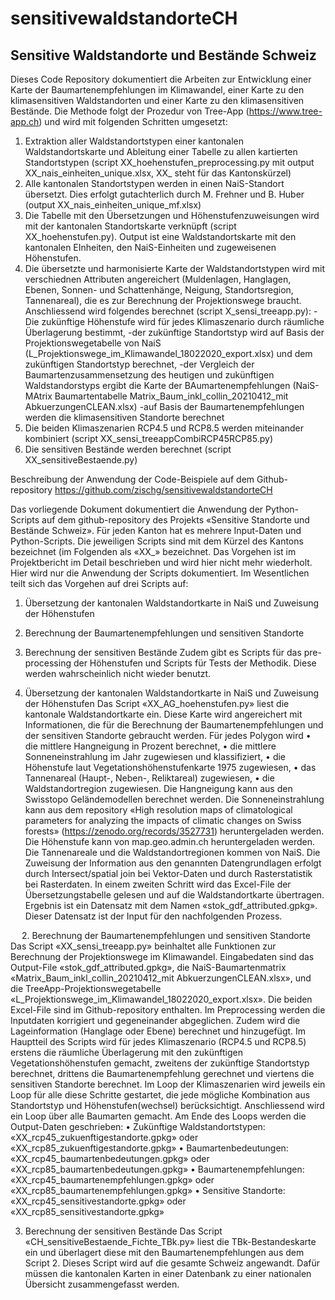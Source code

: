 # sensitivewaldstandorteCH
## **Sensitive Waldstandorte und Bestände Schweiz**

Dieses Code Repository dokumentiert die Arbeiten zur Entwicklung einer Karte der Baumartenempfehlungen im Klimawandel, einer Karte zu den klimasensitiven Waldstandorten und einer Karte zu den klimasensitiven Bestände.
Die Methode folgt der Prozedur von Tree-App (https://www.tree-app.ch) und wird mit folgenden Schritten umgesetzt:

1. Extraktion aller Waldstandortstypen einer kantonalen Waldstandortskarte und Ableitung einer Tabelle zu allen kartierten Standortstypen (script XX_hoehenstufen_preprocessing.py mit output XX_nais_einheiten_unique.xlsx, XX_ steht für das Kantonskürzel)
2. Alle kantonalen Standortstypen werden in einen NaiS-Standort übersetzt. Dies erfolgt gutachterlich durch M. Frehner und B. Huber (output XX_nais_einheiten_unique_mf.xlsx)
3. Die Tabelle mit den Übersetzungen und Höhenstufenzuweisungen wird mit der kantonalen Standortskarte verknüpft (script XX_hoehenstufen.py). Output ist eine Waldstandortskarte mit den kantonalen EInheiten, den NaiS-Einheiten und zugeweisenen Höhenstufen.
4. Die übersetzte und harmonisierte Karte der Waldstandortstypen wird mit verschiednen Attributen angereichert (Muldenlagen, Hanglagen, Ebenen, Sonnen- und Schattenhänge, Neigung, Standortsregion, Tannenareal), die es zur Berechnung der Projektionswege braucht. Anschliessend wird folgendes berechnet (script X_sensi_treeapp.py):
  -Die zukünftige Höhenstufe wird für jedes Klimaszenario durch räumliche Überlagerung bestimmt,
  -der zukünftige Standortstyp wird auf Basis der Projektionswegetabelle von NaiS (L_Projektionswege_im_Klimawandel_18022020_export.xlsx) und dem zukünftigen Standortstyp berechnet,
  -der Vergleich der Baumartenzusammensetzung des heutigen und zukünftigen Waldstandorstyps ergibt die Karte der BAumartenempfehlungen (NaiS-MAtrix Baumartentabelle Matrix_Baum_inkl_collin_20210412_mit AbkuerzungenCLEAN.xlsx)
  -auf Basis der Baumartenempfehlungen werden die klimasensitiven Standorte berechnet
5. Die beiden Klimaszenarien RCP4.5 und RCP8.5 werden miteinander kombiniert (script XX_sensi_treeappCombiRCP45RCP85.py)
6. Die sensitiven Bestände werden berechnet (script XX_sensitiveBestaende.py)


Beschreibung der Anwendung der Code-Beispiele auf dem Github-repository https://github.com/zischg/sensitivewaldstandorteCH

Das vorliegende Dokument dokumentiert die Anwendung der Python-Scripts auf dem github-repository des Projekts «Sensitive Standorte und Bestände Schweiz». Für jeden Kanton hat es mehrere Input-Daten und Python-Scripts. Die jeweiligen Scripts sind mit dem Kürzel des Kantons bezeichnet (im Folgenden als «XX_» bezeichnet. 
Das Vorgehen ist im Projektbericht im Detail beschrieben und wird hier nicht mehr wiederholt. Hier wird nur die Anwendung der Scripts dokumentiert. Im Wesentlichen teilt sich das Vorgehen auf drei Scripts auf:
1.	Übersetzung der kantonalen Waldstandortkarte in NaiS und Zuweisung der Höhenstufen
2.	Berechnung der Baumartenempfehlungen und sensitiven Standorte
3.	Berechnung der sensitiven Bestände
Zudem gibt es Scripts für das pre-processing der Höhenstufen und Scripts für Tests der Methodik. Diese werden wahrscheinlich nicht wieder benutzt.

1.	Übersetzung der kantonalen Waldstandortkarte in NaiS und Zuweisung der Höhenstufen
Das Script «XX_AG_hoehenstufen.py» liest die kantonale Waldstandortkarte ein. Diese Karte wird angereichert mit Informationen, die für die Berechnung der Baumartenempfehlungen und der sensitiven Standorte gebraucht werden. Für jedes Polygon wird 
•	die mittlere Hangneigung in Prozent berechnet,
•	die mittlere Sonneneinstrahlung im Jahr zugewiesen und klassifiziert,
•	die Höhenstufe laut Vegetationshöhenstufenkarte 1975 zugewiesen, 
•	das Tannenareal (Haupt-, Neben-, Reliktareal) zugewiesen,
•	die Waldstandortregion zugewiesen.
Die Hangneigung kann aus den Swisstopo Geländemodellen berechnet werden. Die Sonneneinstrahlung kann aus dem repository «High resolution maps of climatological parameters for analyzing the impacts of climatic changes on Swiss forests» (https://zenodo.org/records/3527731) heruntergeladen werden. Die Höhenstufe kann von map.geo.admin.ch heruntergeladen werden. Die Tannenareale und die Waldstandortregionen kommen von NaiS.
Die Zuweisung der Information aus den genannten Datengrundlagen erfolgt durch Intersect/spatial join bei Vektor-Daten und durch Rasterstatistik bei Rasterdaten. 
In einem zweiten Schritt wird das Excel-File der Übersetzungstabelle gelesen und auf die Waldstandortkarte übertragen. Ergebnis ist ein Datensatz mit dem Namen «stok_gdf_attributed.gpkg». Dieser Datensatz ist der Input für den nachfolgenden Prozess.

 
2.	Berechnung der Baumartenempfehlungen und sensitiven Standorte
Das Script «XX_sensi_treeapp.py» beinhaltet alle Funktionen zur Berechnung der Projektionswege im Klimawandel. Eingabedaten sind das Output-File «stok_gdf_attributed.gpkg», die NaiS-Baumartenmatrix «Matrix_Baum_inkl_collin_20210412_mit AbkuerzungenCLEAN.xlsx», und die TreeApp-Projektionswegetabelle «L_Projektionswege_im_Klimawandel_18022020_export.xlsx». Die beiden Excel-File sind im Github-repository enthalten.
Im Preprocessing werden die Inputdaten korrigiert und gegeneinander abgeglichen. Zudem wird die Lageinformation (Hanglage oder Ebene) berechnet und hinzugefügt. 
Im Hauptteil des Scripts wird für jedes Klimaszenario (RCP4.5 und RCP8.5) erstens die räumliche Überlagerung mit den zukünftigen Vegetationshöhenstufen gemacht, zweitens der zukünftige Standortstyp berechnet, drittens die Baumartenempfehlung gerechnet und viertens die sensitiven Standorte berechnet. Im Loop der Klimaszenarien wird jeweils ein Loop für alle diese Schritte gestartet, die jede mögliche Kombination aus Standortstyp und Höhenstufen(wechsel) berücksichtigt. Anschliessend wird ein Loop über alle Baumarten gemacht.
Am Ende des Loops werden die Output-Daten geschrieben: 
•	Zukünftige Waldstandortstypen: «XX_rcp45_zukuenftigestandorte.gpkg» oder «XX_rcp85_zukuenftigestandorte.gpkg» 
•	Baumartenbedeutungen: «XX_rcp45_baumartenbedeutungen.gpkg» oder «XX_rcp85_baumartenbedeutungen.gpkg» 
•	Baumartenempfehlungen: «XX_rcp45_baumartenempfehlungen.gpkg» oder «XX_rcp85_baumartenempfehlungen.gpkg» 
•	Sensitive Standorte: «XX_rcp45_sensitivestandorte.gpkg» oder «XX_rcp85_sensitivestandorte.gpkg» 

3.	Berechnung der sensitiven Bestände
Das Script «CH_sensitiveBestaende_Fichte_TBk.py» liest die TBk-Bestandeskarte ein und überlagert diese mit den Baumartenempfehlungen aus dem Script 2. Dieses Script wird auf die gesamte Schweiz angewandt. Dafür müssen die kantonalen Karten in einer Datenbank zu einer nationalen Übersicht zusammengefasst werden. 




